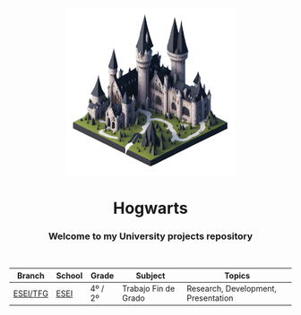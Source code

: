 <div align="center">
    <img src=".github/readme/logo.png" alt="University" title="Hogwarts" width="300" />
    <h1>Hogwarts</h1>
    <h3>Welcome to my University projects repository</h3>
    <br/>
</div>

| Branch | School | Grade | Subject | Topics |
| --- | --- | --- | --- | --- |
| [ESEI/TFG](./tree/ESEI/TFG) | [ESEI](https://esei.uvigo.es/) | 4º / 2º | Trabajo Fin de Grado | Research, Development, Presentation |
